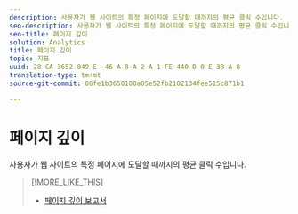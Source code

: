 ```yaml
---
description: 사용자가 웹 사이트의 특정 페이지에 도달할 때까지의 평균 클릭 수입니다.
seo-description: 사용자가 웹 사이트의 특정 페이지에 도달할 때까지의 평균 클릭 수입니다.
seo-title: 페이지 깊이
solution: Analytics
title: 페이지 깊이
topic: 지표
uuid: 28 CA 3652-049 E -46 A 8-A 2 A 1-FE 440 D 0 E 38 A 8
translation-type: tm+mt
source-git-commit: 86fe1b3650100a05e52fb2102134fee515c871b1

---
```



# 페이지 깊이

사용자가 웹 사이트의 특정 페이지에 도달할 때까지의 평균 클릭 수입니다.

>[!MORE_LIKE_THIS]
>
>* [페이지 깊이 보고서](/help/components/c-variables/dimensionslist/reports-page-depth.md)

